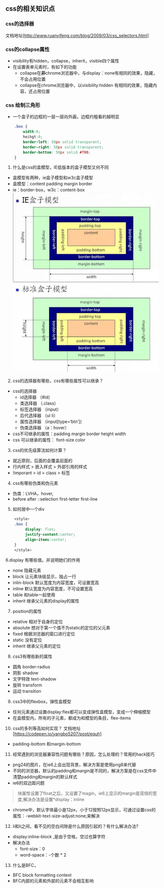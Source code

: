 ## css的相关知识点

### css的选择器
文档地址[http://www.ruanyifeng.com/blog/2009/03/css_selectors.html]


### css的collapse属性
+ visibility有hidden，collapse，inherit，visible四个属性
+ 在设置表单元素时，有如下的功能
	- collapse在**非**chrome浏览器中，与display：none有相同的效果，隐藏，不会占用位置
	- collapse在chrome浏览器中，以visibility:hidden 有相同的效果，隐藏内容，还占用位置

### css 绘制三角形
+ 一个盒子的边框的一层一层向外画，边框约粗看的越明显
```css
	.box {
		width:0;
		heihgt:0;
		border-left: 50px solid transparent;
		border-right: 50px solid transparent;
		border-bottom: 50px solid #f00;
	}
```

1. 什么是css的盒模型，IE低版本的盒子模型又何不同
+ 盒模型有两种，ie盒子模型和w3c盒子模型
+ 盒模型：content padding margin border
+ ie：border-box，w3c：content-box
![](../image/box/ie.png)
![](../image/box/w3c.jpg)

2. css的选择器有哪些，css有哪些属性可以继承？
+ css的选择器
	- id选择器 （#id）
	- 类选择器 （.class）
	- 标签选择器 （input）
	- 后代选择器 （ul li）
	- 属性选择器 （input[type=‘btn’])
	- 伪类选择器 （a：hover）
+ css不可继承的属性：padding margin border height width 
+ css 可以继承的属性： font-size color 

3. css的优先级算法如何计算？
+ 就近原则，后面的会覆盖前面的
+ 行内样式 > 嵌入样式 > 外部引用的样式
+ !imporant  > id > class > 标签

4. css有哪些伪类和伪元素
+ 伪类：LVHA，hover,
+ before after ::selection first-letter first-line

5. 如何居中一个div
```css
	<style>
	.box {
		 display: flex;
		 justify-content:center;
		 align-items:center;
	}
	</style>
```

6.display 有哪些值。并说明她们的作用
+ none 隐藏元素
+ block 让元素块级显示，独占一行
+ inlin-block 默认宽度为内容宽度，可设置宽高
+ inline 默认宽度为内容宽度，不可设置宽高
+ table 和table一起使用
+ inherit 继承父元素的display的属性

7. position的属性
+ relative 相对于自身的定位
+ absolute 想对于第一个值不为static的定位的父元素
+ fixed 根据浏览器的窗口进行定位
+ static 没有定位
+ inherit 继承父元素的定位

8. css3有哪些新的属性
+ 圆角 border-radius
+ 阴影 shadow
+ 文字特效 text-shadow
+ 旋转 transform 
+ 运动 transition

9. css3中的flexbox，弹性盒模型
+ 任何元素通过设置display:flex都可以变成弹性盒模型，变成一个伸缩模型
+ 在盒模型内，所有的子元素，都成为和模型的条目，flex-items

10. css的多列等高如何实现？
文档地址[https://codepen.io/yangbo5207/post/equh]
+ padding-bottom 和margin-bottom

11. 经常遇到的浏览器兼容性问题有哪些？原因，怎么处理的？常用的hack技巧
+ png24的图片，在ie6上会出现背景，解决方案是使用png8来代替
+ 不同的浏览器，默认的padding和margin是不同的，解决方案是在css文件中清楚padding和margin的默认样式
+ ie6的双边距问题
> 块属性设置了float之后，又设置了magin，ie6上显示的margin是双倍的宽度,解决办法是设置*display：inline
+ chrome中，默认字体最小是12px，小于12按照12px显示，可通过设置css的属性：-webkit-text-size-adjust:none;来解决

12. li和li之间，看不见的空白间隙是什么原因引起的？有什么解决办法?
+ display:inline-block ,是由于空格，空过也算字符
+ 解决办法
	- font-size：0
	- word-space：-个数 * 2
13. 什么是BFC，
+ BFC block formatting context
+ BFC内部的元素和外部的元素不会相互影响



















